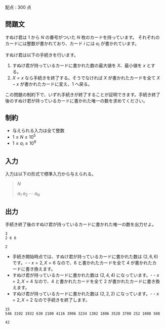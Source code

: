 配点 : $300$ 点

## 問題文

すぬけ君は $1$ から $N$ の番号がついた $N$ 枚のカードを持っています。
それぞれのカードには整数が書かれており、カード $i$ には $a_i$ が書かれています。

すぬけ君は以下の手続きを行います。

1. すぬけ君が持っているカードに書かれた数の最大値を $X$、最小値を $x$ とする。
2. $X = x$ なら手続きを終了する。そうでなければ $X$ が書かれたカードを全て $X-x$ が書かれたカードに変え、$1$ へ戻る。

この問題の制約下で、いずれ手続きが終了することが証明できます。手続き終了後のすぬけ君が持っているカードに書かれた唯一の数を求めてください。

## 制約

- 与えられる入力は全て整数
- $1 \leq N \leq 10^{5}$
- $1 \leq a_i \leq 10^9$

## 入力

入力は以下の形式で標準入力から与えられる。

> $N$
> 
> $a_1$ $a_2$ $\cdots$ $a_N$

## 出力

手続き終了後のすぬけ君が持っているカードに書かれた唯一の数を出力せよ。

```input1
3
2 6 6
```

```output1
2
```

- 手続き開始時点では、すぬけ君が持っているカードに書かれた数は $(2,6,6)$ です。-   - $x=2,X=6$ なので、$6$ と書かれたカードを全て $4$ が書かれたカードに書き換えます。
- すぬけ君が持っているカードに書かれた数は $(2,4,4)$ になっています。-   - $x=2,X=4$ なので、$4$ と書かれたカードを全て $2$ が書かれたカードに書き換えます。
- すぬけ君が持っているカードに書かれた数は $(2,2,2)$ になっています。-   - $x=2,X=2$ なので手続きを終了します。

```input2
15
546 3192 1932 630 2100 4116 3906 3234 1302 1806 3528 3780 252 1008 588
```

```output2
42
```
